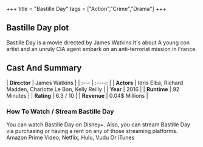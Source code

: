 +++
title = "Bastille Day"
tags = ["Action","Crime","Drama"]
+++
## Bastille Day plot
Bastille Day is a movie directed by James Watkins It's about A young con artist and an unruly CIA agent embark on an anti-terrorist mission in France.
## Cast And Summary
| **Director**      | James Watkins |
    | :---        |    :----:   |
    |  **Actors** | Idris Elba, Richard Madden, Charlotte Le Bon, Kelly Reilly |
    | **Year**   | 2016    |
    |  **Runtime** | 92 Minutes |
    |  **Rating** | 6.3 / 10 | 
    |  **Revenue** | 0.04$ Millions |
### How To Watch / Stream Bastille Day
You can watch Bastille Day on Disney+.
Also, you can stream Bastille Day via purchasing or having a rent on any of those streaming platforms.
Amazon Prime Video, Netflix, Hulu, Vudu Or iTunes
